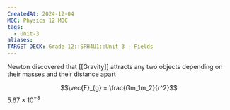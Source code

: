 ```yaml
---
CreatedAt: 2024-12-04
MOC: Physics 12 MOC
tags:
  - Unit-3
aliases: 
TARGET DECK: Grade 12::SPH4U1::Unit 3 - Fields
---
```

Newton discovered that [[Gravity]] attracts any two objects depending on their masses and their distance apart

$$\vec{F}_{g} = \frac{Gm_1m_2}{r^2}$$
$5.67\times 10^{-8}$

